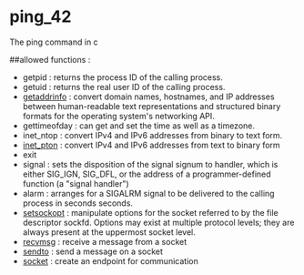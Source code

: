 # ping_42
The ping command in c

##allowed functions :

- getpid : returns the process ID of the calling process.
- getuid : returns the real user ID of the calling process.
- [getaddrinfo](http://linux.die.net/man/3/getaddrinfo) : convert domain names, hostnames, and IP addresses between human-readable text representations and structured binary formats for the operating system's networking API.
- gettimeofday : can get and set the time as well as a timezone.
- inet_ntop : convert IPv4 and IPv6 addresses from binary to text form.
- [inet_pton](http://linux.die.net/man/3/inet_pton) : convert IPv4 and IPv6 addresses from text to binary form
- exit
- signal :  sets the disposition of the signal signum to handler, which is either SIG_IGN, SIG_DFL, or the address of a programmer-defined function (a "signal handler")
- alarm : arranges for a SIGALRM signal to be delivered to the calling process in seconds seconds.
- [setsockopt](http://linux.die.net/man/2/setsockopt) : manipulate options for the socket referred to by the file descriptor sockfd. Options may exist at multiple protocol levels; they are always present at the uppermost socket level.
- [recvmsg](http://linux.die.net/man/2/recvmsg) : receive a message from a socket
- [sendto](http://linux.die.net/man/2/sendto) :  send a message on a socket
- [socket](http://linux.die.net/man/2/socket) : create an endpoint for communication
